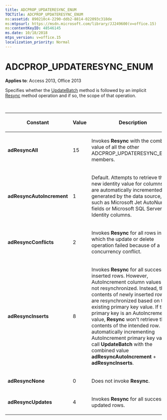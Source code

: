 ```yaml
---
title: ADCPROP_UPDATERESYNC_ENUM
TOCTitle: ADCPROP_UPDATERESYNC_ENUM
ms:assetid: 890210c4-2290-ddb2-8814-022093c318de
ms:mtpsurl: https://msdn.microsoft.com/library/JJ249600(v=office.15)
ms:contentKeyID: 48546145
ms.date: 10/18/2018
mtps_version: v=office.15
localization_priority: Normal
---
```


# ADCPROP\_UPDATERESYNC\_ENUM

**Applies to**: Access 2013, Office 2013

Specifies whether the [UpdateBatch](updatebatch-method-ado.md) method is followed by an implicit [Resync](resync-method-ado.md) method operation and if so, the scope of that operation.

<br/>

<table>
<colgroup>
<col style="width: 33%" />
<col style="width: 33%" />
<col style="width: 33%" />
</colgroup>
<thead>
<tr class="header">
<th><p>Constant</p></th>
<th><p>Value</p></th>
<th><p>Description</p></th>
</tr>
</thead>
<tbody>
<tr class="odd">
<td><p><strong>adResyncAll</strong></p></td>
<td><p>15</p></td>
<td><p>Invokes <strong>Resync</strong> with the combined value of all the other ADCPROP_UPDATERESYNC_ENUM members.</p></td>
</tr>
<tr class="even">
<td><p><strong>adResyncAutoIncrement</strong></p></td>
<td><p>1</p></td>
<td><p>Default. Attempts to retrieve the new identity value for columns that are automatically incremented or generated by the data source, such as Microsoft Jet AutoNumber fields or Microsoft SQL Server Identity columns.</p></td>
</tr>
<tr class="odd">
<td><p><strong>adResyncConflicts</strong></p></td>
<td><p>2</p></td>
<td><p>Invokes <strong>Resync</strong> for all rows in which the update or delete operation failed because of a concurrency conflict.</p></td>
</tr>
<tr class="even">
<td><p><strong>adResyncInserts</strong></p></td>
<td><p>8</p></td>
<td><p>Invokes <strong>Resync</strong> for all successfully inserted rows. However, AutoIncrement column values are not resynchronized. Instead, the contents of newly inserted rows are resynchronized based on the existing primary key value. If the primary key is an AutoIncrement value, <strong>Resync</strong> won't retrieve the contents of the intended row. For automatically incrementing AutoIncrement primary key values, call <strong>UpdateBatch</strong> with the combined value <strong>adResyncAutoIncrement</strong> + <strong>adResyncInserts</strong>.</p></td>
</tr>
<tr class="odd">
<td><p><strong>adResyncNone</strong></p></td>
<td><p>0</p></td>
<td><p>Does not invoke <strong>Resync</strong>.</p></td>
</tr>
<tr class="even">
<td><p><strong>adResyncUpdates</strong></p></td>
<td><p>4</p></td>
<td><p>Invokes <strong>Resync</strong> for all successfully updated rows.</p></td>
</tr>
</tbody>
</table>

